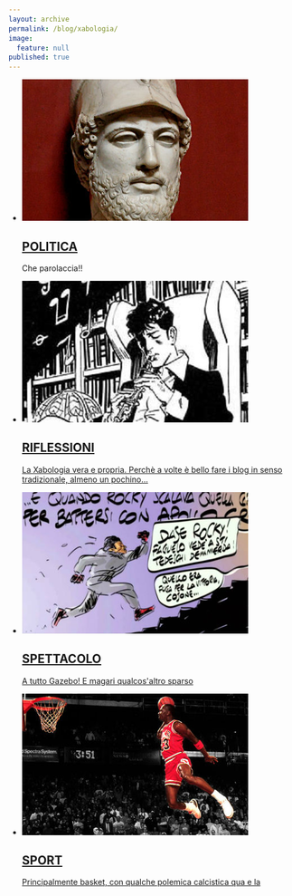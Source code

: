 ```yaml
---
layout: archive
permalink: /blog/xabologia/
image: 
  feature: null
published: true
---
```

<ul class="th-grid">
<li>
  <a href="/blog/tag/politica"><img src="/images/politica.jpg">
  <h2 class="post-title"><i class="fa fa-globe"></i> POLITICA</h2></a>
  <p class="post-excerpt">Che parolaccia!!</p>
</li>

<li>
  <a href="/blog/tag/xabologia"><img src="/images/riflessioni.jpg">
  <h2 class="post-title"> <i class="fa fa-heartbeat"></i> RIFLESSIONI</h2>
  <p class="post-excerpt">La Xabologia vera e propria. Perchè a volte è bello fare i blog in senso tradizionale, almeno un pochino...</p> 
</li>

<li>
  <a href="/blog/tag/spettacolo"><img src="/images/spettacolo.jpg">
  <h2 class="post-title"> <h2 class="post-title"> <i class="fa fa-camera-retro"></i> SPETTACOLO</h2>
  <p class="post-excerpt">A tutto Gazebo! E magari qualcos'altro sparso</p> 
</li>

<li>
  <a href="/blog/tag/sport"><img src="/images/sport.jpg">
  <h2 class="post-title"><i class="fa fa-soccer-ball-o"></i> SPORT</h2>
  <p class="post-excerpt">Principalmente basket, con qualche polemica calcistica qua e la</p> 
</li>

</ul>